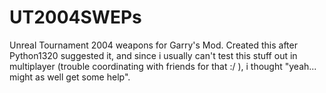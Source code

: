 # UT2004SWEPs
Unreal Tournament 2004 weapons for Garry's Mod. 
Created this after Python1320 suggested it, and since i usually can't test this stuff out in multiplayer (trouble coordinating with friends for that :/ ), i thought 
"yeah... might as well get some help".
